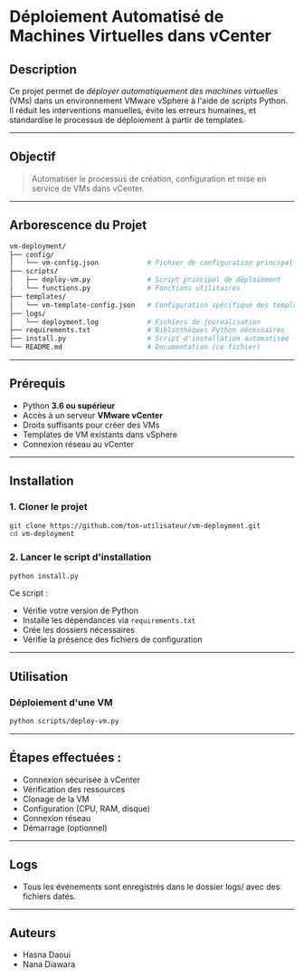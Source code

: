 # Déploiement Automatisé de Machines Virtuelles dans vCenter

## Description

Ce projet permet de *déployer automatiquement des machines virtuelles* (VMs) dans un environnement VMware vSphere à l'aide de scripts Python.  
Il réduit les interventions manuelles, évite les erreurs humaines, et standardise le processus de déploiement à partir de templates.

---

## Objectif

> Automatiser le processus de création, configuration et mise en service de VMs dans vCenter.

---

## Arborescence du Projet

```bash
vm-deployment/
├── config/
│   └── vm-config.json            # Fichier de configuration principal
├── scripts/
│   ├── deploy-vm.py              # Script principal de déploiement
│   └── functions.py              # Fonctions utilitaires
├── templates/
│   └── vm-template-config.json   # Configuration spécifique des templates
├── logs/
│   └── deployment.log            # Fichiers de journalisation
├── requirements.txt              # Bibliothèques Python nécessaires
├── install.py                    # Script d'installation automatisée
└── README.md                     # Documentation (ce fichier)
```

---

## Prérequis

- Python **3.6 ou supérieur**
- Accès à un serveur **VMware vCenter**
- Droits suffisants pour créer des VMs
- Templates de VM existants dans vSphere
- Connexion réseau au vCenter

---

## Installation

### 1. Cloner le projet

```bash
git clone https://github.com/ton-utilisateur/vm-deployment.git
cd vm-deployment
```

### 2. Lancer le script d'installation

```bash
python install.py
```

Ce script :

- Vérifie votre version de Python  
- Installe les dépendances via `requirements.txt`  
- Crée les dossiers nécessaires  
- Vérifie la présence des fichiers de configuration  

---

## Utilisation

### Déploiement d'une VM

```bash
python scripts/deploy-vm.py
```

---

## Étapes effectuées :


- Connexion sécurisée à vCenter
- Vérification des ressources
- Clonage de la VM
- Configuration (CPU, RAM, disque)
- Connexion réseau
- Démarrage (optionnel)


---

## Logs


- Tous les événements sont enregistrés dans le dossier logs/ avec des fichiers datés.


---

## Auteurs

- Hasna Daoui  
- Nana Diawara

